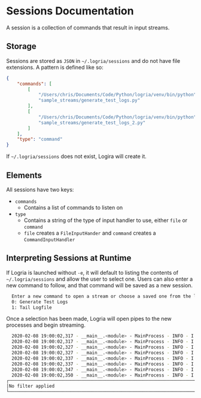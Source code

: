 # Sessions Documentation

A session is a collection of commands that result in input streams.

## Storage

Sessions are stored as `JSON` in `~/.logria/sessions` and do not have file extensions. A pattern is defined like so:

```json
{
    "commands": [
        [
            "/Users/chris/Documents/Code/Python/logria/venv/bin/python",
            "sample_streams/generate_test_logs.py"
        ],
        [
            "/Users/chris/Documents/Code/Python/logria/venv/bin/python",
            "sample_streams/generate_test_logs_2.py"
        ]
    ],
    "type": "command"
}
```

If `~/.logria/sessions` does not exist, Logira will create it.

## Elements

All sessions have two keys:

- `commands`
  - Contains a list of commands to listen on
- `type`
  - Contains a string of the type of input handler to use, either `file` or `command`
  - `file` creates a `FileInputHander` and `command` creates a `CommandInputHandler`

## Interpreting Sessions at Runtime

If Logria is launched without `-e`, it will default to listing the contents of `~/.logria/sessions` and allow the user to select one. Users can also enter a new command to follow, and that command will be saved as a new session.

```zsh
  Enter a new command to open a stream or choose a saved one from the list:
  0: Generate Test Logs
  1: Tail Logfile
```

Once a selection has been made, Logria will open pipes to the new processes and begin streaming.

```zsh
  2020-02-08 19:00:02,317 - __main__.<module> - MainProcess - INFO - I am a first log! 80
  2020-02-08 19:00:02,317 - __main__.<module> - MainProcess - INFO - I am a second log! 43
  2020-02-08 19:00:02,327 - __main__.<module> - MainProcess - INFO - I am a first log! 80
  2020-02-08 19:00:02,327 - __main__.<module> - MainProcess - INFO - I am a second log! 58
  2020-02-08 19:00:02,337 - __main__.<module> - MainProcess - INFO - I am a second log! 54
  2020-02-08 19:00:02,337 - __main__.<module> - MainProcess - INFO - I am a first log! 92
  2020-02-08 19:00:02,347 - __main__.<module> - MainProcess - INFO - I am a second log! 68
  2020-02-08 19:00:02,350 - __main__.<module> - MainProcess - INFO - I am a first log! 26
┌─────────────────────────────────────────────────────────────────────────────────────────┐
│No filter applied
└─────────────────────────────────────────────────────────────────────────────────────────┘
```
